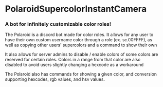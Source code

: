 # PolaroidSupercolorInstantCamera
### A bot for infinitely customizable color roles!

The Polaroid is a discord bot made for color roles. It allows for any user to have their own custom username color through a role (ex. sc.00FFFF), as well as copying other users' supercolors and a command to show their own

It also allows for server admins to disable / enable colors of some colors are reserved for certain roles. Colors in a range from that color are also disabled to avoid users slightly changing a hexcode as a workaround

The Polaroid also has commands for showing a given color, and conversion supporting hexcodes, rgb values, and hsv values.
